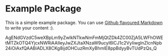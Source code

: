# Example Package

This is a simple example package. You can use
[Github flavoured Markdown](https://guides.github.com/features/mastering-markdown/)
to write your content :).

AgENdGVzdC5weXBpLm9yZwIkNTkwNmFmMjQtZDk4ZC00ZjA5LWFhOWEtMTZkOTQ4YjcxNWRiAAIleyJwZXJtaXNzaW9ucyI6ICJ1c2VyIiwgInZlcnNpb24iOiAxfQAABiADLX8CKg8ijdOHCuzRmXyBhmlE8ppBdyyBvTUdPzQs_Q